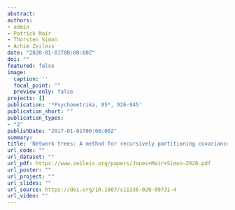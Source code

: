 ```yaml
---
abstract: 
authors:
- admin
- Patrick Mair
- Thorsten Simon
- Achim Zeileis
date: "2020-01-01T00:00:00Z"
doi: ""
featured: false
image:
  caption: ''
  focal_point: ""
  preview_only: false
projects: []
publication: '*Psychometrika, 85*, 926-945'
publication_short: ""
publication_types:
- "2"
publishDate: "2017-01-01T00:00:00Z"
summary: 
title: 'Network trees: A method for recursively partitioning covariance structures'
url_code: ""
url_dataset: ""
url_pdf: https://www.zeileis.org/papers/Jones+Mair+Simon-2020.pdf
url_poster: ""
url_project: ""
url_slides: ""
url_source: https://doi.org/10.1007/s11336-020-09731-4
url_video: ""
---
```


